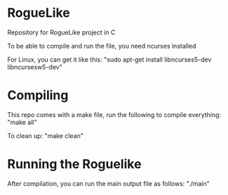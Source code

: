 # RogueLike
Repository for RogueLike project in C

To be able to compile and run the file, you need ncurses installed

For Linux, you can get it like this:
"sudo apt-get install libncurses5-dev libncursesw5-dev"

# Compiling
This repo comes with a make file, run the following to compile everything:
"make all"

To clean up:
"make clean"

# Running the Roguelike
After compilation, you can run the main output file as follows:
"./main"